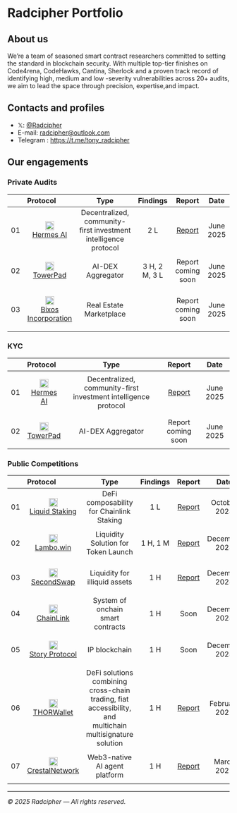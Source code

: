 

# Radcipher Portfolio

## About us
We’re a team of seasoned smart contract researchers committed to setting the standard in blockchain security. With multiple top-tier finishes on Code4rena, CodeHawks, Cantina, Sherlock and a proven track record of identifying high, medium and low -severity vulnerabilities across 20+ audits, we aim to lead the space through precision, expertise,and impact.

## Contacts and profiles
* 𝕏: [@Radcipher](https://x.com/radcipher)
* E-mail: radcipher@outlook.com
* Telegram : https://t.me/tony_radcipher




## Our engagements
### Private Audits 
|    | **Protocol**                                                                                                                                                                             |                              Type                               |   Findings    |                                  Report                                   |     Date      |
|:--:|:-----------------------------------------------------------------------------------------------------------------------------------------------------------------------------------------|:---------------------------------------------------------------:|:-------------:|:-------------------------------------------------------------------------:|:-------------:|
| 01 | <p align="center"><img src="https://pbs.twimg.com/profile_images/1934337561759260672/JE-g6x9P_400x400.jpg" height="20"><br><a href="https://hermesaianalyzer.com/">Hermes AI</a></p>     | Decentralized, community-first investment intelligence protocol |      2 L      | [Report](reports/private-audits/pdf/2025-06-30-HermesAi-Audit-Report.pdf) | June 2025 |
| 02 | <p align="center"><img src="https://pbs.twimg.com/profile_images/1927284140602228737/-JFdo200_400x400.jpg" height="20"><br><a href="https://www.towerpad.org//">TowerPad</a></p>         | AI-DEX Aggregator | 3 H, 2 M, 3 L |                            Report coming soon                             | June 2025 |
| 03 | <p align="center"><img src="https://pbs.twimg.com/profile_images/1743929445398761472/XvHPG6Xd_400x400.jpg" height="20"><br><a href="https://t.co/mCI2gTfUIX">Bixos Incorporation</a></p> | Real Estate Marketplace |  |                            Report coming soon                             | June 2025 |

### KYC
|    | **Protocol**                                                                                                                                                                             |                              Type                               |                                  Report                                   |     Date      |
|:--:|:-----------------------------------------------------------------------------------------------------------------------------------------------------------------------------------------|:---------------------------------------------------------------:|:-------------------------------------------------------------------------:|:-------------:|
| 01 | <p align="center"><img src="https://pbs.twimg.com/profile_images/1934337561759260672/JE-g6x9P_400x400.jpg" height="20"><br><a href="https://hermesaianalyzer.com/">Hermes AI</a></p>     | Decentralized, community-first investment intelligence protocol | [Report](reports/kyc/2025-06-28-HermesAI-KYC.pdf) | June 2025 |
| 02 | <p align="center"><img src="https://pbs.twimg.com/profile_images/1927284140602228737/-JFdo200_400x400.jpg" height="20"><br><a href="https://www.towerpad.org//">TowerPad</a></p>         | AI-DEX Aggregator                                               |                            Report coming soon                             | June 2025 |



### Public Competitions

|    | **Protocol**                                                                                                                                   |                                                  Type                                                   | Findings |                        Report                        |     Date      |
|:--:|:-----------------------------------------------------------------------------------------------------------------------------------------------|:-------------------------------------------------------------------------------------------------------:|:--------:|:----------------------------------------------------:|:-------------:|
| 01 | <p align="center"><img src="https://www.story.foundation/icon.png" height="20"><br><a href="https://codehawks.cyfrin.io/contests/cm1el4vjp00019d2nzombxfzp">Liquid Staking</a></p> | DeFi composability for Chainlink Staking   | 1 L  | [Report](reports/contests/2024-10-Liquid-Staking.md) | October 2024 |
| 02 | <p align="center"><img src="https://pbs.twimg.com/profile_images/1849455031034249216/9kpRrYuQ_400x400.jpg" height="20"><br><a href="https://code4rena.com/audits/2024-12-lambowin">Lambo.win</a></p> | Liquidity Solution for Token Launch        | 1 H, 1 M | [Report](reports/contests/2024-12-Lambo-win.md)      | December 2024 |
| 03 | <p align="center"><img src="https://pbs.twimg.com/profile_images/1853395378399477760/8q-VwpDA_400x400.jpg" height="20"><br><a href="https://code4rena.com/audits/2024-12-secondswap">SecondSwap</a></p> | Liquidity for illiquid assets             | 1 H      | [Report](reports/contests/2024-12-SecondSwap.md)     | December 2024 |
| 04 | <p align="center"><img src="https://pbs.twimg.com/profile_images/1800426318099595264/N7yf_kOD_400x400.jpg" height="20"><br><a href="https://code4rena.com/audits/2024-12-chainlink-payment-abstraction">ChainLink</a></p> | System of onchain smart contracts          | 1 H      | Soon                                                 | December 2024 |
| 05 | <p align="center"><img src="https://pbs.twimg.com/profile_images/1820303986349805569/MKfPfLtz_400x400.jpg" height="20"><br><a href="https://cantina.xyz/competitions/0561defa-eeb2-4a74-8884-5d7a873afa58">Story Protocol</a></p> | IP blockchain                              | 1 H      | Soon                                                 | December 2024 |
| 06 | <p align="center"><img src="https://pbs.twimg.com/profile_images/1863684728651440129/cpd2LyV5_400x400.jpg" height="20"><br><a href="https://code4rena.com/audits/2025-02-thorwallet">THORWallet</a></p> | DeFi solutions combining cross-chain trading, fiat accessibility, and multichain multisignature solution | 1 H | [Report](reports/contests/2025-02-THORWallet.md) | February 2025 |
| 07 | <p align="center"><img src="https://pbs.twimg.com/profile_images/1897546370623660033/v5olSM1w_400x400.png" height="20"><br><a href="https://audits.sherlock.xyz/contests/755">CrestalNetwork</a></p> | Web3-native AI agent platform              | 1 H      | [Report](reports/contests/2025-03-CrestalNetwork.md) | March 2025    |





---

*© 2025 Radcipher — All rights reserved.*
